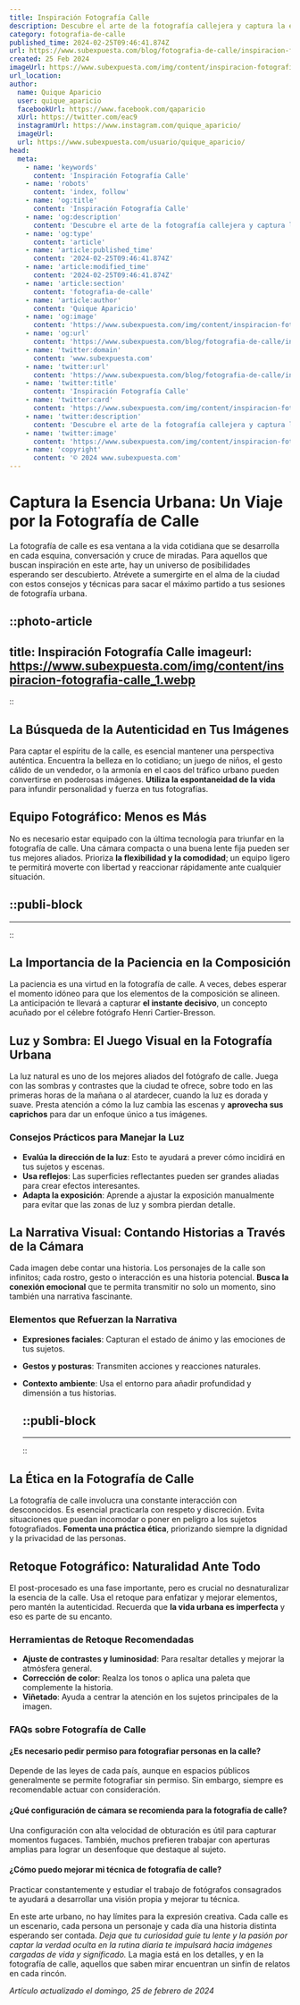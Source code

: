 ```yaml
---
title: Inspiración Fotografía Calle
description: Descubre el arte de la fotografía callejera y captura la esencia urbana. Consejos, técnicas y galerías para inspirar tu pasión visual.
category: fotografia-de-calle
published_time: 2024-02-25T09:46:41.874Z
url: https://www.subexpuesta.com/blog/fotografia-de-calle/inspiracion-fotografia-calle
created: 25 Feb 2024
imageUrl: https://www.subexpuesta.com/img/content/inspiracion-fotografia-calle_1.webp
url_location:
author:
  name: Quique Aparicio
  user: quique_aparicio
  facebookUrl: https://www.facebook.com/qaparicio
  xUrl: https://twitter.com/eac9
  instagramUrl: https://www.instagram.com/quique_aparicio/
  imageUrl: 
  url: https://www.subexpuesta.com/usuario/quique_aparicio/
head:
  meta:
    - name: 'keywords'
      content: 'Inspiración Fotografía Calle'
    - name: 'robots'
      content: 'index, follow'
    - name: 'og:title'
      content: 'Inspiración Fotografía Calle'
    - name: 'og:description'
      content: 'Descubre el arte de la fotografía callejera y captura la esencia urbana. Consejos, técnicas y galerías para inspirar tu pasión visual.'
    - name: 'og:type'
      content: 'article'
    - name: 'article:published_time'
      content: '2024-02-25T09:46:41.874Z'
    - name: 'article:modified_time'
      content: '2024-02-25T09:46:41.874Z'
    - name: 'article:section'
      content: 'fotografia-de-calle'
    - name: 'article:author'
      content: 'Quique Aparicio'
    - name: 'og:image'
      content: 'https://www.subexpuesta.com/img/content/inspiracion-fotografia-calle_1.webp'
    - name: 'og:url'
      content: 'https://www.subexpuesta.com/blog/fotografia-de-calle/inspiracion-fotografia-calle'
    - name: 'twitter:domain'
      content: 'www.subexpuesta.com'
    - name: 'twitter:url'
      content: 'https://www.subexpuesta.com/blog/fotografia-de-calle/inspiracion-fotografia-calle'
    - name: 'twitter:title'
      content: 'Inspiración Fotografía Calle'
    - name: 'twitter:card'
      content: 'https://www.subexpuesta.com/img/content/inspiracion-fotografia-calle_1.webp'
    - name: 'twitter:description'
      content: 'Descubre el arte de la fotografía callejera y captura la esencia urbana. Consejos, técnicas y galerías para inspirar tu pasión visual.'
    - name: 'twitter:image'
      content: 'https://www.subexpuesta.com/img/content/inspiracion-fotografia-calle_1.webp'
    - name: 'copyright'
      content: '© 2024 www.subexpuesta.com'
---
```

# Captura la Esencia Urbana: Un Viaje por la Fotografía de Calle

La fotografía de calle es esa ventana a la vida cotidiana que se desarrolla en cada esquina, conversación y cruce de miradas. Para aquellos que buscan inspiración en este arte, hay un universo de posibilidades esperando ser descubierto. Atrévete a sumergirte en el alma de la ciudad con estos consejos y técnicas para sacar el máximo partido a tus sesiones de fotografía urbana.


::photo-article
---
title: Inspiración Fotografía Calle
imageurl: https://www.subexpuesta.com/img/content/inspiracion-fotografia-calle_1.webp
---
::



## La Búsqueda de la Autenticidad en Tus Imágenes

Para captar el espíritu de la calle, es esencial mantener una perspectiva auténtica. Encuentra la belleza en lo cotidiano; un juego de niños, el gesto cálido de un vendedor, o la armonía en el caos del tráfico urbano pueden convertirse en poderosas imágenes. **Utiliza la espontaneidad de la vida** para infundir personalidad y fuerza en tus fotografías.

## Equipo Fotográfico: Menos es Más

No es necesario estar equipado con la última tecnología para triunfar en la fotografía de calle. Una cámara compacta o una buena lente fija pueden ser tus mejores aliados. Prioriza **la flexibilidad y la comodidad**; un equipo ligero te permitirá moverte con libertad y reaccionar rápidamente ante cualquier situación.


  ::publi-block
  ---
  ---
  ::
  
  

## La Importancia de la Paciencia en la Composición

La paciencia es una virtud en la fotografía de calle. A veces, debes esperar el momento idóneo para que los elementos de la composición se alineen. La anticipación te llevará a capturar **el instante decisivo**, un concepto acuñado por el célebre fotógrafo Henri Cartier-Bresson.

## Luz y Sombra: El Juego Visual en la Fotografía Urbana

La luz natural es uno de los mejores aliados del fotógrafo de calle. Juega con las sombras y contrastes que la ciudad te ofrece, sobre todo en las primeras horas de la mañana o al atardecer, cuando la luz es dorada y suave. Presta atención a cómo la luz cambia las escenas y **aprovecha sus caprichos** para dar un enfoque único a tus imágenes.

### Consejos Prácticos para Manejar la Luz

- **Evalúa la dirección de la luz**: Esto te ayudará a prever cómo incidirá en tus sujetos y escenas.
- **Usa reflejos**: Las superficies reflectantes pueden ser grandes aliadas para crear efectos interesantes.
- **Adapta la exposición**: Aprende a ajustar la exposición manualmente para evitar que las zonas de luz y sombra pierdan detalle.

## La Narrativa Visual: Contando Historias a Través de la Cámara

Cada imagen debe contar una historia. Los personajes de la calle son infinitos; cada rostro, gesto o interacción es una historia potencial. **Busca la conexión emocional** que te permita transmitir no solo un momento, sino también una narrativa fascinante.

### Elementos que Refuerzan la Narrativa

- **Expresiones faciales**: Capturan el estado de ánimo y las emociones de tus sujetos.
- **Gestos y posturas**: Transmiten acciones y reacciones naturales.
- **Contexto ambiente**: Usa el entorno para añadir profundidad y dimensión a tus historias.


  ::publi-block
  ---
  ---
  ::
  
  

## La Ética en la Fotografía de Calle

La fotografía de calle involucra una constante interacción con desconocidos. Es esencial practicarla con respeto y discreción. Evita situaciones que puedan incomodar o poner en peligro a los sujetos fotografiados. **Fomenta una práctica ética**, priorizando siempre la dignidad y la privacidad de las personas.

## Retoque Fotográfico: Naturalidad Ante Todo

El post-procesado es una fase importante, pero es crucial no desnaturalizar la esencia de la calle. Usa el retoque para enfatizar y mejorar elementos, pero mantén la autenticidad. Recuerda que **la vida urbana es imperfecta** y eso es parte de su encanto.

### Herramientas de Retoque Recomendadas

- **Ajuste de contrastes y luminosidad**: Para resaltar detalles y mejorar la atmósfera general.
- **Corrección de color**: Realza los tonos o aplica una paleta que complemente la historia.
- **Viñetado**: Ayuda a centrar la atención en los sujetos principales de la imagen.

### FAQs sobre Fotografía de Calle

#### ¿Es necesario pedir permiso para fotografiar personas en la calle?
Depende de las leyes de cada país, aunque en espacios públicos generalmente se permite fotografiar sin permiso. Sin embargo, siempre es recomendable actuar con consideración.

#### ¿Qué configuración de cámara se recomienda para la fotografía de calle?
Una configuración con alta velocidad de obturación es útil para capturar momentos fugaces. También, muchos prefieren trabajar con aperturas amplias para lograr un desenfoque que destaque al sujeto.

#### ¿Cómo puedo mejorar mi técnica de fotografía de calle?
Practicar constantemente y estudiar el trabajo de fotógrafos consagrados te ayudará a desarrollar una visión propia y mejorar tu técnica.

En este arte urbano, no hay límites para la expresión creativa. Cada calle es un escenario, cada persona un personaje y cada día una historia distinta esperando ser contada. *Deja que tu curiosidad guíe tu lente y la pasión por captar la verdad oculta en la rutina diaria te impulsará hacia imágenes cargadas de vida y significado.* La magia está en los detalles, y en la fotografía de calle, aquellos que saben mirar encuentran un sinfín de relatos en cada rincón.

_Artículo actualizado el domingo, 25 de febrero de 2024_